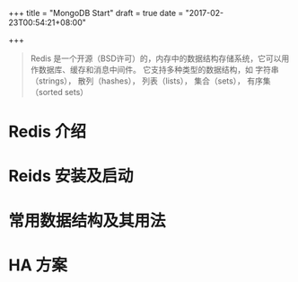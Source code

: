 +++
title = "MongoDB Start"
draft = true
date = "2017-02-23T00:54:21+08:00"

+++

> Redis 是一个开源（BSD许可）的，内存中的数据结构存储系统，它可以用作数据库、缓存和消息中间件。 它支持多种类型的数据结构，如 字符串（strings）， 散列（hashes）， 列表（lists）， 集合（sets）， 有序集（sorted sets） 


# Redis 介绍

# Reids 安装及启动

# 常用数据结构及其用法

# HA 方案

